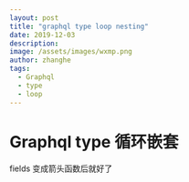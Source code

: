 ```yaml
---
layout: post
title: "graphql type loop nesting"
date: 2019-12-03
description:
image: /assets/images/wxmp.png
author: zhanghe
tags:
  - Graphql
  - type
  - loop
---
```


# Graphql type 循环嵌套

fields 变成箭头函数后就好了
